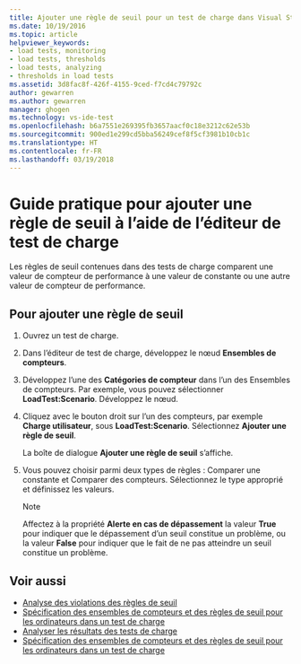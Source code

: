 ```yaml
---
title: Ajouter une règle de seuil pour un test de charge dans Visual Studio | Microsoft Docs
ms.date: 10/19/2016
ms.topic: article
helpviewer_keywords:
- load tests, monitoring
- load tests, thresholds
- load tests, analyzing
- thresholds in load tests
ms.assetid: 3d8fac8f-426f-4155-9ced-f7cd4c79792c
author: gewarren
ms.author: gewarren
manager: ghogen
ms.technology: vs-ide-test
ms.openlocfilehash: b6a7551e269395fb3657aacf0c18e3212c62e53b
ms.sourcegitcommit: 900ed1e299cd5bba56249cef8f5cf3981b10cb1c
ms.translationtype: HT
ms.contentlocale: fr-FR
ms.lasthandoff: 03/19/2018
---
```

# <a name="how-to-add-a-threshold-rule-using-the-load-test-editor"></a>Guide pratique pour ajouter une règle de seuil à l’aide de l’éditeur de test de charge

Les règles de seuil contenues dans des tests de charge comparent une valeur de compteur de performance à une valeur de constante ou une autre valeur de compteur de performance.

## <a name="to-add-a-threshold-rule"></a>Pour ajouter une règle de seuil

1.  Ouvrez un test de charge.

2.  Dans l’éditeur de test de charge, développez le nœud **Ensembles de compteurs**.

3.  Développez l’une des **Catégories de compteur** dans l’un des Ensembles de compteurs. Par exemple, vous pouvez sélectionner **LoadTest:Scenario**. Développez le nœud.

4.  Cliquez avec le bouton droit sur l’un des compteurs, par exemple **Charge utilisateur**, sous **LoadTest:Scenario**. Sélectionnez **Ajouter une règle de seuil**.

     La boîte de dialogue **Ajouter une règle de seuil** s’affiche.

5.  Vous pouvez choisir parmi deux types de règles : Comparer une constante et Comparer des compteurs. Sélectionnez le type approprié et définissez les valeurs.

    > [!NOTE]
    > Affectez à la propriété **Alerte en cas de dépassement** la valeur **True** pour indiquer que le dépassement d’un seuil constitue un problème, ou la valeur **False** pour indiquer que le fait de ne pas atteindre un seuil constitue un problème.

## <a name="see-also"></a>Voir aussi

- [Analyse des violations des règles de seuil](../test/analyze-threshold-rule-violations-in-load-tests.md)
- [Spécification des ensembles de compteurs et des règles de seuil pour les ordinateurs dans un test de charge](../test/specify-counter-sets-and-threshold-rules-for-load-testing.md)
- [Analyser les résultats des tests de charge](../test/analyze-load-test-results-using-the-load-test-analyzer.md)
- [Spécification des ensembles de compteurs et des règles de seuil pour les ordinateurs dans un test de charge](../test/specify-counter-sets-and-threshold-rules-for-load-testing.md)